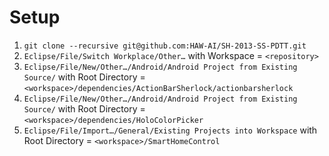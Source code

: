 # Setup

1. `git clone --recursive git@github.com:HAW-AI/SH-2013-SS-PDTT.git`
2. `Eclipse/File/Switch Workplace/Other…` with Workspace = `<repository>`
3. `Eclipse/File/New/Other…/Android/Android Project from Existing Source/` with Root Directory = `<workspace>/dependencies/ActionBarSherlock/actionbarsherlock`
4. `Eclipse/File/New/Other…/Android/Android Project from Existing Source/` with Root Directory = `<workspace>/dependencies/HoloColorPicker`
5. `Eclipse/File/Import…/General/Existing Projects into Workspace` with Root Directory = `<workspace>/SmartHomeControl`